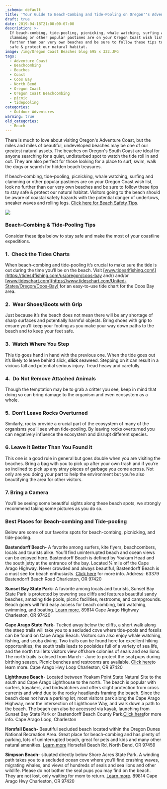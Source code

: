 ```yaml
---
_schema: default
title: 'Your Guide to Beach-Combing and Tide-Pooling on Oregon''s Adventure Coast '
draft: true
date: 2019-04-18T21:00:00-07:00
description: >-
  If beach-combing, tide-pooling, picnicking, whale watching, surfing and
  clamming or other popular pastimes are on your Oregon Coast wish list, look no
  further than our very own beaches and be sure to follow these tips to stay
  safe & protect our natural habitat.
image: /img/Oregon Coast Beaches blog 695 x 322.JPG
tags:
  - Adventure Coast
  - Beachcombing
  - Beaches
  - Coast
  - Coos Bay
  - North Bend
  - Oregon Coast
  - Oregon Coast Beachcombing
  - picnic
  - tidepooling
categories:
  - Outdoor Adventures
warning: true
old_categories:
  - Beach
---
```

There is much to love about visiting Oregon's Adventure Coast, but the miles and miles of beautiful, undeveloped beaches may be one of our greatest natural assets. The beaches on Oregon's South Coast are ideal for anyone searching for a quiet, undisturbed spot to watch the tide roll in and out. They are also perfect for those looking for a place to surf, swim, walk the dogs or search for hidden beach treasures.

If beach-combing, tide-pooling, picnicking, whale watching, surfing and clamming or other popular pastimes are on your Oregon Coast wish list, look no further than our very own beaches and be sure to follow these tips to stay safe & protect our natural habitat. Visitors going to the beach should be aware of coastal safety hazards with the potential danger of undertows, sneaker waves and rolling logs. [Click here for Beach Safety Tips](https://oregonsadventurecoast.com/blog/eight-ways-to-stay-safe-on-the-beaches-along-the-oregon-coast/).

![](/img/beach-coming.jpg)

### **Beach-Combing & Tide-Pooling Tips**

Consider these tips below to stay safe and make the most of your coastline expeditions.

### **1\.&nbsp; Check the Tides Charts**

When beach-combing and tide-pooling it’s crucial to make sure the tide is out during the time you’ll be on the beach. Visit \[www.tides4fishing.com\](https://tides4fishing.com/us/oregon/coos-bay and/) and/or [www.tideschart.com](https://www.tideschart.com/United-States/Oregon/Coos-Bay) for an easy-to-use tide chart for the Coos Bay area.

### **2\.&nbsp; Wear&nbsp;Shoes/Boots with Grip**

Just because it’s the beach does not mean there will be any shortage of sharp surfaces and potentially harmful objects. Bring shoes with grip to ensure you’ll keep your footing as you make your way down paths to the beach and to keep your feet safe.

### **3\. &nbsp;Watch Where You Step**

This tip goes hand in hand with the previous one. When the tide goes out it’s likely to leave behind slick,&nbsp;**slick** seaweed. Stepping on it can result in a vicious fall and potential serious injury. Tread heavy and carefully.

### **4\.&nbsp; Do Not Remove Attached Animals**

Though the temptation may be to grab a critter you see, keep in mind that doing so can bring damage to the organism and even ecosystem as a whole.

### **5\. &nbsp;Don’t Leave&nbsp;Rocks Overturned**

Similarly, rocks provide a crucial part of the ecosystem of many of the organisms you’ll see when tide-pooling. By leaving rocks overturned you can negatively influence the ecosystem and disrupt different species.

### **6\. Leave it Better Than You Found it**

This one is a good rule in general but goes double when you are visiting the beaches. Bring a bag with you to pick up after your own trash and if you’re so inclined to pick up any stray pieces of garbage you come across. Not only are you doing your part to help the environment but you’re also beautifying the area for other visitors.

### 7\. Bring a Camera

You’ll be seeing some beautiful sights along these beach spots, we strongly recommend taking some pictures as you do so.

### **Best Places for Beach-combing and Tide-pooling**

Below are some of our favorite spots for beach-combing, picnicking, and tide-pooling.

**Bastendorff Beach-** A favorite among surfers, kite flyers, beachcombers, locals and tourists alike. You’ll find uninterrupted beach and ocean views can be enjoyed here. Bastendorff Beach is defined by Yoakam Head and the south jetty at the entrance of the bay. Located ¼ mile off the Cape Arago Highway. Never crowded and always beautiful, Bastendorff Beach is a must see for beach enthusiasts. [Click here](http://www.co.coos.or.us/departments/cooscountyparks/bastendorff.aspx) for more info. Address: 63379 Bastendorff Beach Road Charleston, OR 97420

**Sunset Bay State Park-** A favorite among locals and tourists, Sunset Bay State Park is protected by towering sea cliffs and features beautiful sandy beaches, amazing tide pools, picnic facilities, restrooms, and campgrounds. Beach goers will find easy access for beach combing, bird watching, swimming, and boating. [Learn more.](https://oregonstateparks.org/index.cfm?do=parkPage.dsp_parkPage&amp;parkId=70)  89814 Cape Arago Highway Charleston, OR 97420

**Cape Arago State Park**\- Tucked away below the cliffs, a short walk along the steep trails will take you to a secluded cove where tide-pools and fossils can be found on Cape Arago Beach. Visitors can also enjoy whale watching, fishing, and scuba diving. Two trails can be found here for excellent hiking opportunities; the south trails leads to poolsides full of a variety of sea life, and the north trail lets visitors view offshore colonies of seals and sea lions. The north trails is closed from March - June to protect the seal pups during birthing season. Picnic benches and restrooms are available. [Click here](https://oregonstateparks.org/index.cfm?do=parkPage.dsp_parkPage&amp;parkId=66)to learn more. Cape Arago Hwy Loop Charleston, OR 97420

**Lighthouse Beach**\- Located between Yoakam Point State Natural Site to the south and Cape Arago Lighthouse to the north. The beach is popular with surfers, kayakers, and birdwatchers and offers slight protection from cross currents and wind due to the rocky headlands framing the beach. Since the beach does not have a parking lot, most visitors park along the Cape Arago Highway, near the intersection of Lighthouse Way, and walk down a path to the beach. The beach can also be accessed via kayak, launching from Sunset Bay State Park or Bastendorff Beach County Park.[Click here](https://www.google.com/search?q=coos%20bay%20Lighthouse%20Beach&amp;rlz=1CAPHYB_enUS827&amp;oq=coos+bay+Lighthouse+Beach&amp;aqs=chrome..69i57j0l2j69i64.5223j0j4&amp;sourceid=chrome&amp;ie=UTF-8&amp;npsic=0&amp;rflfq=1&amp;rlha=0&amp;rllag=43339874,-124371744,329&amp;tbm=lcl&amp;rldimm=14631497226017939902&amp;phdesc=XWNf8THaiFs&amp;ved=2ahUKEwiVjM-j9evhAhVJTt8KHd-fA48QvS4wAHoECAkQCQ&amp;rldoc=1&amp;tbs=lrf:!3sIAE,lf:1,lf_ui:1&amp;rlst=f)for more info.
Cape Arago Loop, Charleston

**Horsfall Beach-** Beautiful secluded beach located within the Oregon Dunes National Recreation Area. Great place for beach-combing and has plenty of parking, lots of uninterrupted beach, great for pets and kids and many other natural amenities. [Learn more](https://www.recreation.gov/camping/campgrounds/234267)
Horsefall Beach Rd, North Bend, OR 97459

**Simpson Beach**\- situated directly below Shore Acres State Park. A winding path takes you to a secluded ocean cove where you’ll find crashing waves, migrating whales, and views of hundreds of seals and sea lions and other wildlife. Please do not bother the seal pups you may find on the beach. They are not lost, only waiting for mom to return. [Learn more](https://oregonstateparks.org/index.cfm?do=parkPage.dsp_parkPage&amp;parkId=68). 89814 Cape Arago Hwy Charleston, OR 97420